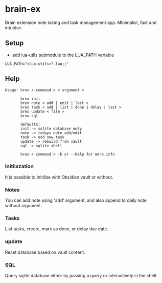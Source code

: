 # brain-ex
Brain extension note taking and task management app. Minimalist, fast and intuitive.

## Setup

* add lua-utils submodule to the LUA_PATH variable
```
LUA_PATH="<lua-utils>?.lua;;"
```

## Help
```
Usage: brex < command > < argument >

       brex init
       brex note < add | edit | last >
       brex task < add | list | done | delay | last >
       brex update < file >
       brex sql

       defaults:
       init -> sqlite database only
       note -> todays note add/edit
       task -> add new task
       update -> rebuild from vault
       sql -> sqlite shell

       brex < command > -h or --help for more info
```

### Initilazation
It is possible to initilize with Obsidian vault or without.

### Notes
You can add note using 'add' argument, and also append to daily note without argument.

### Tasks
List tasks, create, mark as done, or delay due date.

### update
Reset database based on vault content.

### SQL
Query sqlite database either by passing a query or interactively in the shell.
